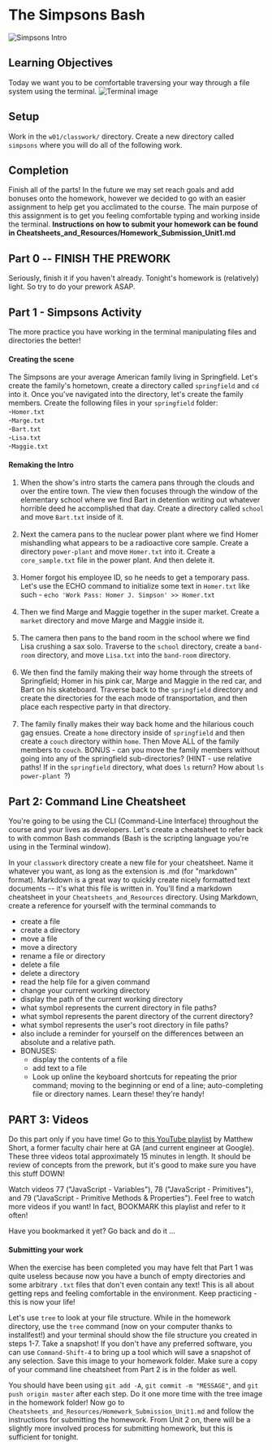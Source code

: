 # The Simpsons Bash

![Simpsons Intro](https://github.com/ga-students/blue_steel/raw/master/u1_introduction/d01_bash/student/images/simpsons.gif)

## Learning Objectives

Today we want you to be comfortable traversing your way through a file system using the terminal.
![Terminal image](https://camo.githubusercontent.com/a5b3ba816df436e40d059312f25d388836d8890c/687474703a2f2f706978616261792e636f6d2f7374617469632f75706c6f6164732f70686f746f2f323031332f30372f31332f31332f34312f626173682d3136313338325f3634302e706e67)
## Setup
Work in the `w01/classwork/` directory. Create a new directory called `simpsons` where you will do all of the following work.

## Completion
Finish all of the parts! In the future we may set reach goals and add bonuses onto the homework, however we decided to go with an easier assignment to help get you acclimated to the course. The main purpose of this assignment is to get you feeling comfortable typing and working inside the terminal. **Instructions on how to submit your homework can be found in Cheatsheets_and_Resources/Homework_Submission_Unit1.md**

## Part 0 -- FINISH THE PREWORK
Seriously, finish it if you haven't already. Tonight's homework is (relatively) light. So try to do your prework ASAP.

## Part 1 - Simpsons Activity
The more practice you have working in the terminal manipulating files and directories the better!

#### Creating the scene
The Simpsons are your average American family living in Springfield. Let's create the family's hometown, create a directory called `springfield` and `cd` into it. Once you've navigated into the directory, let's create the family members. Create the following files in your `springfield` folder:
<br>
-`Homer.txt`<br>
-`Marge.txt`<br>
-`Bart.txt`<br>
-`Lisa.txt`<br>
-`Maggie.txt`<br>

#### Remaking the Intro
1. When the show's intro starts the camera pans through the clouds and over the entire town. The view then focuses through the window of the elementary school where we find Bart in detention writing out whatever horrible deed he accomplished that day. Create a directory called `school` and move `Bart.txt` inside of it.<br><br>
2. Next the camera pans to the nuclear power plant where we find Homer mishandling what appears to be a radioactive core sample. Create a directory `power-plant` and move `Homer.txt` into it. Create a `core_sample.txt` file in the power plant. And then delete it.<br><br>
3. Homer forgot his employee ID, so he needs to get a temporary pass. Let's use the ECHO command to initialize some text in `Homer.txt` like such - ` echo 'Work Pass: Homer J. Simpson' >> Homer.txt `<br><br>
4. Then we find Marge and Maggie together in the super market. Create a `market` directory and move Marge and Maggie inside it.<br><br>
5. The camera then pans to the band room in the school where we find Lisa crushing a sax solo. Traverse to the `school` directory, create a `band-room` directory, and move `Lisa.txt` into the `band-room` directory.<br><br>
6. We then find the family making their way home through the streets of Springfield; Homer in his pink car, Marge and Maggie in the red car, and Bart on his skateboard. Traverse back to the `springfield` directory and create the directories for the each mode of transportation, and then place each respective party in that directory.<br><br>
7. The family finally makes their way back home and the hilarious couch gag ensues. Create a `home` directory inside of `springfield` and then create a `couch` directory within `home`. Then Move ALL of the family members to `couch`. BONUS - can you move the family members without going into any of the springfield sub-directories? (HINT - use relative paths! If in the `springfield` directory, what does ` ls ` return? How about `ls power-plant `?)

## Part 2: Command Line Cheatsheet

You're going to be using the CLI (Command-Line Interface) throughout the course and your lives as developers. Let's create a cheatsheet to refer back to with common Bash commands (Bash is the scripting language you're using in the Terminal window).

In your `classwork` directory create a new file for your cheatsheet. Name it whatever you want, as long as the extension is .md (for "markdown" format). Markdown is a great way to quickly create nicely formatted text documents -- it's what this file is written in. You'll find a markdown cheatsheet in your `Cheatsheets_and_Resources` directory. Using Markdown, create a reference for yourself with the terminal commands to

* create a file
* create a directory
* move a file
* move a directory
* rename a file or directory
* delete a file
* delete a directory
* read the help file for a given command
* change your current working directory
* display the path of the current working directory
* what symbol represents the current directory in file paths?
* what symbol represents the parent directory of the current directory?
* what symbol represents the user's root directory in file paths?
* also include a reminder for yourself on the differences between an absolute and a relative path.
* BONUSES:
  * display the contents of a file
  * add text to a file
  * Look up online the keyboard shortcuts for repeating the prior command; moving to the beginning or end of a line; auto-completing file or directory names. Learn these! they're handy!

## PART 3: Videos
Do this part only if you have time! Go to [this YouTube playlist](https://www.youtube.com/playlist?list=PLw1xVKFbouelUj3g_56CRAUjGGEU13bPF) by Matthew Short, a former faculty chair here at GA (and current engineer at Google).  These three videos total approximately 15 minutes in length. It should be review of concepts from the prework, but it's good to make sure you have this stuff DOWN!

Watch videos 77 ("JavaScript - Variables"), 78 ("JavaScript - Primitives"), and 79 ("JavaScript - Primitive Methods & Properties"). Feel free to watch more videos if you want! In fact, BOOKMARK this playlist and refer to it often!

Have you bookmarked it yet? Go back and do it ...

#### Submitting your work
When the exercise has been completed you may have felt that Part 1 was quite useless because now you have a bunch of empty directories and some arbitrary `.txt` files that don't even contain any text! This is all about getting reps and feeling comfortable in the environment. Keep practicing - this is now your life!

Let's use ` tree ` to look at your file structure. While in the homework directory, use the ` tree ` command (now on your computer thanks to installfest!) and your terminal should show the file structure you created in steps 1-7. Take a snapshot! If you don't have any preferred software, you can use ` Command-Shift-4 ` to bring up a tool which will save a snapshot of any selection. Save this image to your homework folder. Make sure a copy of your command line cheatsheet from Part 2 is in the folder as well.

You should have been using ` git add -A `, ` git commit -m "MESSAGE" `, and ` git push origin master ` after each step. Do it one more time with the tree image in the homework folder! Now go to `Cheatsheets_and_Resources/Homework_Submission_Unit1.md` and follow the instructions for submitting the homework. From Unit 2 on, there will be a slightly more involved process for submitting homework, but this is sufficient for tonight.
